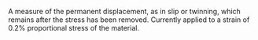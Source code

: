 ﻿A measure of the permanent displacement, as in slip or twinning, which remains after the stress has been removed. Currently applied to a strain of 0.2% proportional stress of the material.
